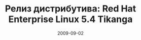 ---
layout: post
title:  "Релиз дистрибутива: Red Hat Enterprise Linux 5.4 Tikanga"
date: 2009-09-02   
---